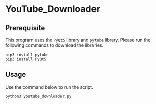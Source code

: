 # YouTube_Downloader
## Prerequisite

This program uses the `PyQt5` library and `pytube` library. Please run the following commands to download the libraries.

```shell
pip3 install pytube
pip3 install PyQt5
```

## Usage

Use the command below to run the script.

```shell
python3 youtube_downloader.py
```

